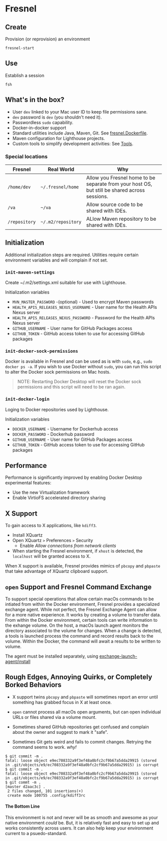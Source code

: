 # Fresnel

## Create
Provision (or reprovision) an environment
```
fresnel-start
```

## Use
Establish a session
```
fsh
```

## What's in the box?
- User `dev` linked to your Mac user ID to keep file permissions sane.
- `dev` password is `dev` (you shouldn't need it).
- Passwordless `sudo` capability.
- Docker-in-docker support
- Standard utilities include Java, Maven, Git. See [fresnel.Dockerfile](fresnel.Dockerfile).
- Maven configuration for Lighthouse projects.
- Custom tools to simplify development activities: See [Tools](tools.md).

### Special locations

| Fresnel       |  Real World        | Why |
|---------------|--------------------|-----|
| `/home/dev`   | `~/.fresnel/home`  | Allow you Fresnel home to be separate from your host OS, but still be shared across sessions. |
| `/va`         | `~/va`             | Allow source code to be shared with IDEs. |
| `/repository` | `~/.m2/repository` | ALlow Maven repository to be shared with IDEs. |


## Initialization
Additional initialization steps are required.
Utilities require certain environment variables and will complain if not set.

### `init-maven-settings`

Create ~/.m2/settings.xml suitable for use with Lighthouse.

Initialization variables
- `MVN_MASTER_PASSWORD` -(optional) - Used to encrypt Maven passwords
- `HEALTH_APIS_RELEASES_NEXUS_USERNAME` - User name for the Health APIs Nexus server
- `HEALTH_APIS_RELEASES_NEXUS_PASSWORD` - Password for the Health APIs Nexus server
- `GITHUB_USERNAME` - User name for GitHub Packages access
- `GITHUB_TOKEN` - GitHub access token to use for accessing GitHub packages


### `init-docker-sock-permissions`

Docker is available in Fresnel and can be used as is with `sudo`, e.g., `sudo docker ps -a`.
If you wish to use Docker without `sudo`, you can run this script to alter the Docker sock permissions on Mac hosts.

> NOTE: Restarting Docker Desktop will reset the Docker sock permissions and this script will need to be ran again.


### `init-docker-login`

Loging to Docker repositories used by Lighthouse.

Initialization variables
- `DOCKER_USERNAME` - Username for Dockerhub access
- `DOCKER_PASSWORD` - Dockerhub password
- `GITHUB_USERNAME` - User name for GitHub Packages access
- `GITHUB_TOKEN` - GitHub access token to use for accessing GitHub packages



## Performance
Performance is significantly improved by enabling Docker Desktop experimental features:
- Use the new Virtualization framework
- Enable VirtioFS accelerated directory sharing


## X Support
To gain access to X applications, like `kdiff3`.
- Install XQuartz
- Open XQuartz `>` Preferences `>` Security
  - Enable _Allow connections from network clients_
- When starting the Fresnel environment, if `xhost` is detected, the `localhost` will be granted access to X.

When X support is available, Fresnel provides mimics of `pbcopy` and `pbpaste` that take advantage of XQuartz clipboard support.


## `open` Support and Fresnel Command Exchange
To support special operations that allow certain macOs commands to be intiated from within the Docker environment, Fresnel provides a specialized exchange agent.
While not perfect, the Fresnel Exchange Agent can allow for a more native experience.
It works by creating a volume to transfer data.
From within the Docker environment, certain tools can write information to the exhange volume.
On the host, a macOs launch agent monitors the directory associated to the volume for changes.
When a change is detected, a tools is launched process the command and record results back to the volume.
Within the Docker, the command will await a results to be written to volume.

The agent must be installed separately, using [exchange-launch-agent/install](exchange-launch-agent/install)


## Rough Edges, Annoying Quirks, or Completely Borked Behaviors

- X support twins `pbcopy` and `pbpaste` will sometimes report an error until something has grabbed focus in X at least once.

- `open` cannot process all macOs open arguments, but can open individual URLs or files shared via a volume mount.

- Sometimes shared GitHub repositories get confused and complain about the owner and suggest to mark it "safe".

- Sometimes Git gets weird and fails to commit changes. Retrying the command seems to work. _why!_
```
$ git commit -m .
fatal: loose object e9ec708332a9f3ef48a0bfc2cf9b67a5dda29915 (stored in .git/objects/e9/ec708332a9f3ef48a0bfc2cf9b67a5dda29915) is corrupt
$ git commit -m .
fatal: loose object e9ec708332a9f3ef48a0bfc2cf9b67a5dda29915 (stored in .git/objects/e9/ec708332a9f3ef48a0bfc2cf9b67a5dda29915) is corrupt
$ git commt -m .
[master d2aac3c] .
 2 files changed, 101 insertions(+)
 create mode 100755 .config/kdiff3rc
```

#### The Bottom Line
This environment is not and never will be as smooth and awesome as your native environment _could_ be.
But, it is relatively fast and easy to set up and works consistently across users.
It can also help keep your environment current to a psuedo-standard.
